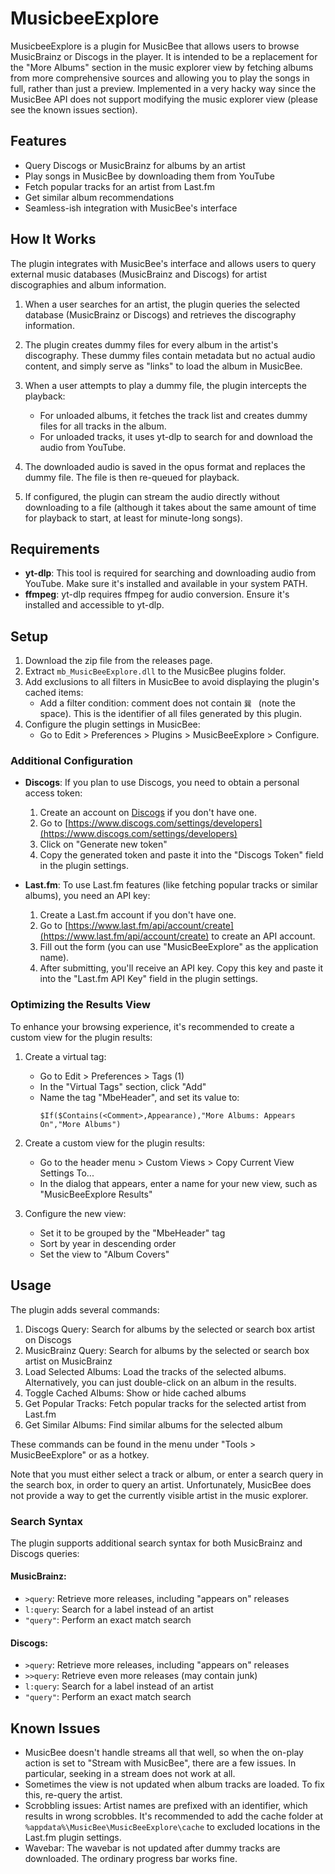 # MusicbeeExplore

MusicbeeExplore is a plugin for MusicBee that allows users to browse MusicBrainz or Discogs in the player. It is intended to be a replacement for the "More Albums" section in the music explorer view by fetching albums from more comprehensive sources and allowing you to play the songs in full, rather than just a preview. Implemented in a very hacky way since the MusicBee API does not support modifying the music explorer view (please see the known issues section).

## Features

- Query Discogs or MusicBrainz for albums by an artist
- Play songs in MusicBee by downloading them from YouTube
- Fetch popular tracks for an artist from Last.fm
- Get similar album recommendations
- Seamless-ish integration with MusicBee's interface

## How It Works

The plugin integrates with MusicBee's interface and allows users to query external music databases (MusicBrainz and Discogs) for artist discographies and album information.

1. When a user searches for an artist, the plugin queries the selected database (MusicBrainz or Discogs) and retrieves the discography information.

2. The plugin creates dummy files for every album in the artist's discography. These dummy files contain metadata but no actual audio content, and simply serve as "links" to load the album in MusicBee.

3. When a user attempts to play a dummy file, the plugin intercepts the playback:
   - For unloaded albums, it fetches the track list and creates dummy files for all tracks in the album.
   - For unloaded tracks, it uses yt-dlp to search for and download the audio from YouTube.

4. The downloaded audio is saved in the opus format and replaces the dummy file. The file is then re-queued for playback.

5. If configured, the plugin can stream the audio directly without downloading to a file (although it takes about the same amount of time for playback to start, at least for minute-long songs).

## Requirements

- **yt-dlp**: This tool is required for searching and downloading audio from YouTube. Make sure it's installed and available in your system PATH.
- **ffmpeg**: yt-dlp requires ffmpeg for audio conversion. Ensure it's installed and accessible to yt-dlp.

## Setup

1. Download the zip file from the releases page.
2. Extract `mb_MusicBeeExplore.dll` to the MusicBee plugins folder.
3. Add exclusions to all filters in MusicBee to avoid displaying the plugin's cached items:
   - Add a filter condition: comment does not contain `巽 ` (note the space). This is the identifier of all files generated by this plugin.
4. Configure the plugin settings in MusicBee:
   - Go to Edit > Preferences > Plugins > MusicBeeExplore > Configure.

### Additional Configuration

- **Discogs**: If you plan to use Discogs, you need to obtain a personal access token:
  1. Create an account on [Discogs](https://www.discogs.com/) if you don't have one.
  2. Go to [https://www.discogs.com/settings/developers](https://www.discogs.com/settings/developers)
  3. Click on "Generate new token"
  4. Copy the generated token and paste it into the "Discogs Token" field in the plugin settings.

- **Last.fm**: To use Last.fm features (like fetching popular tracks or similar albums), you need an API key:
  1. Create a Last.fm account if you don't have one.
  2. Go to [https://www.last.fm/api/account/create](https://www.last.fm/api/account/create) to create an API account.
  3. Fill out the form (you can use "MusicBeeExplore" as the application name).
  4. After submitting, you'll receive an API key. Copy this key and paste it into the "Last.fm API Key" field in the plugin settings.

### Optimizing the Results View

To enhance your browsing experience, it's recommended to create a custom view for the plugin results:

1. Create a virtual tag:
   - Go to Edit > Preferences > Tags (1)
   - In the "Virtual Tags" section, click "Add"
   - Name the tag "MbeHeader", and set its value to: 
     ```
     $If($Contains(<Comment>,Appearance),"More Albums: Appears On","More Albums")
     ```

2. Create a custom view for the plugin results:
   - Go to the header menu > Custom Views > Copy Current View Settings To...
   - In the dialog that appears, enter a name for your new view, such as "MusicBeeExplore Results"

3. Configure the new view:
   - Set it to be grouped by the "MbeHeader" tag
   - Sort by year in descending order
   - Set the view to "Album Covers"

## Usage

The plugin adds several commands:

1. Discogs Query: Search for albums by the selected or search box artist on Discogs
2. MusicBrainz Query: Search for albums by the selected or search box artist on MusicBrainz
3. Load Selected Albums: Load the tracks of the selected albums. Alternatively, you can just double-click on an album in the results.
4. Toggle Cached Albums: Show or hide cached albums
5. Get Popular Tracks: Fetch popular tracks for the selected artist from Last.fm
6. Get Similar Albums: Find similar albums for the selected album

These commands can be found in the menu under "Tools > MusicBeeExplore" or as a hotkey.

Note that you must either select a track or album, or enter a search query in the search box, in order to query an artist. Unfortunately, MusicBee does not provide a way to get the currently visible artist in the music explorer.

### Search Syntax

The plugin supports additional search syntax for both MusicBrainz and Discogs queries:

#### MusicBrainz:

- `>query`: Retrieve more releases, including "appears on" releases
- `l:query`: Search for a label instead of an artist
- `"query"`: Perform an exact match search

#### Discogs:

- `>query`: Retrieve more releases, including "appears on" releases
- `>>query`: Retrieve even more releases (may contain junk)
- `l:query`: Search for a label instead of an artist
- `"query"`: Perform an exact match search

## Known Issues

- MusicBee doesn't handle streams all that well, so when the on-play action is set to "Stream with MusicBee", there are a few issues. In particular, seeking in a stream does not work at all.
- Sometimes the view is not updated when album tracks are loaded. To fix this, re-query the artist.
- Scrobbling issues: Artist names are prefixed with an identifier, which results in wrong scrobbles. It's recommended to add the cache folder at `%appdata%\MusicBee\MusicBeeExplore\cache` to excluded locations in the Last.fm plugin settings.
- Wavebar: The wavebar is not updated after dummy tracks are downloaded. The ordinary progress bar works fine.

